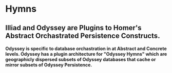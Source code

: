 # Hymns
## Illiad and Odyssey are Plugins to Homer's Abstract Orchastrated Persistence Constructs. 
#### Odyssey is specific to database orchastration in at Abstract and Concrete levels. Odyssey has a plugin architecture for "Odyssey Hymns" which are  geographicly dispersed subsets of Odyssey databases that cache or mirror subsets of Odyssey Persistence.
